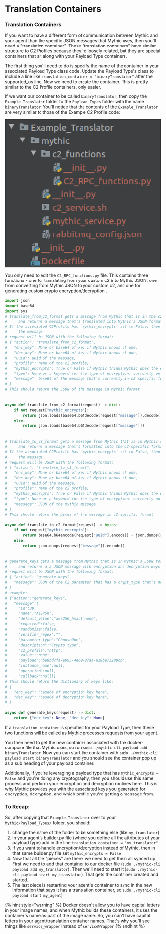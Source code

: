 # Translation Containers

### Translation Containers

If you want to have a different form of communication between Mythic and your agent than the specific JSON messages that Mythic uses, then you'll need a "translation container".  These "translation containers" have similar structure to C2 Profiles because they're loosely related, but they are special containers that sit along with your Payload Type containers.&#x20;

The first thing you'll need to do is specify the name of the container in your associated Payload Type class code.  Update the Payload Type's class to include a line like `translation_container = "binaryTranslator"` after the supported\_os line. Now we need to create the container. This is pretty similar to the C2 Profile containers, only easier.

If we want our container to be called `binaryTranslator`, then copy the `Example_Translator` folder to the `Payload_Types` folder with the name `binaryTranslator`. You'll notice that the contents of the `Example_Translator` are very similar to those of the Example C2 Profile code:

![](<../../.gitbook/assets/Screen Shot 2020-12-10 at 3.56.36 PM.png>)

You only need to edit the `C2_RPC_functions.py` file. This contains three functions - one for translating from your custom c2 into Mythic JSON, one from converting from Mythic JSON to your custom c2, and one for generating custom crypto encryption/decryption .

```python
import json
import base64
import sys
# translate_from_c2_format gets a message from Mythic that is in the c2-specific format
#     and returns a message that's translated into Mythic's JSON format
# If the associated C2Profile has `mythic_encrypts` set to False, then this function should also decrypt
#     the message
# request will be JSON with the following format:
# { "action": "translate_from_c2_format",
#   "enc_key": None or base64 of key if Mythic knows of one,
#   "dec_key": None or base64 of key if Mythic knows of one,
#   "uuid": uuid of the message,
#   "profile": name of the c2 profile,
#   "mythic_encrypts": True or False if Mythic thinks Mythic does the encryption or not,
#   "type": None or a keyword for the type of encryption. currently only option besides None is "AES256"
#   "message": base64 of the message that's currently in c2 specific format
# }
# This should return the JSON of the message in Mythic format


async def translate_from_c2_format(request) -> dict:
    if not request["mythic_encrypts"]:
        return json.loads(base64.b64decode(request["message"]).decode()[36:])
    else:
        return json.loads(base64.b64decode(request["message"]))


# translate_to_c2_format gets a message from Mythic that is in Mythic's JSON format
#     and returns a message that's formatted into the c2-specific format
# If the associated C2Profile has `mythic_encrypts` set to False, then this function should also encrypt
#     the message
# request will be JSON with the following format:
# { "action": "translate_to_c2_format",
#   "enc_key": None or base64 of key if Mythic knows of one,
#   "dec_key": None or base64 of key if Mythic knows of one,
#   "uuid": uuid of the message,
#   "profile": name of the c2 profile,
#   "mythic_encrypts": True or False if Mythic thinks Mythic does the encryption or not,
#   "type": None or a keyword for the type of encryption. currently only option besides None is "AES256"
#   "message": JSON of the mythic message
# }
# This should return the bytes of the message in c2 specific format

async def translate_to_c2_format(request) -> bytes:
    if not request["mythic_encrypts"]:
        return base64.b64encode(request["uuid"].encode() + json.dumps(request["message"]).encode())
    else:
        return json.dumps(request["message"]).encode()


# generate_keys gets a message from Mythic that is in Mythic's JSON format
#     and returns a a JSON message with encryption and decryption keys for the specified type
# request will be JSON with the following format:
# { "action": "generate_keys",
#   "message": JSON of the C2 parameter that has a crypt_type that's not None and not empty
# }
# example:
# {"action":"generate_keys",
#   "message":{
#     "id":39,
#     "name":"AESPSK",
#     "default_value":"aes256_hmac\nnone",
#     "required":false,
#     "randomize":false,
#     "verifier_regex":"",
#     "parameter_type":"ChooseOne",
#     "description":"Crypto type",
#     "c2_profile":"http",
#     "value":"none",
#     "payload":"be8bd7fa-e095-4e69-87aa-a18ba73288cb",
#     "instance_name":null,
#     "operation":null,
#     "callback":null}}
# This should return the dictionary of keys like:
# {
#   "enc_key": "base64 of encryption key here",
#   "dec_key": "base64 of decryption key here",
# }

async def generate_keys(request) -> dict:
    return {"enc_key": None, "dec_key": None}

```

If a `translation_container` is specified for your Payload Type, then these two functions will be called as Mythic processes requests from your agent.&#x20;

You then need to get the new container associated with the docker-compose file that Mythic uses, so run `sudo ./mythic-cli payload add binaryTranslator`. Now you can start the container with `sudo ./mythic-cli payload start binaryTranslator` and you should see the container pop up as a sub heading of your payload container.

Additionally, if you're leveraging a payload type that has  `mythic_encrypts = False` and you're doing any cryptography, then you should use this same process and perform your encryption and decryption routines here. This is why Mythic provides you with the associated keys you generated for encryption, decryption, and which profile you're getting a message from.

### To Recap:

So, after copying that `Example_Translator` over to your `Mythic/Payload_Types/` folder, you should:

1. change the name of the folder to be something else (like `my_translator`)
2. in your agent's builder.py file (where you define all the attributes of your payload type) add in the line `translation_container = "my_translator"`
3. If you want to handle encryption/decryption instead of Mythic, then in that same builder.py file set `mythic_encrypts = False`
4. Now that all the "pieces" are there, we need to get them all synced up. First we need to add that container to our docker file (`sudo ./mythic-cli payload add my_translator`). Then we'll need to start it (`sudo ./mythic-cli payload start my_translator`). That gets the container created and started.
5. The last piece is restarting your agent's container to sync in the new information that says it has a translation container, so `sudo ./mythic-cli payload start my_agent`)

{% hint style="warning" %}
Docker doesn't allow you to have capital letters in your image names, and when Mythic builds these containers, it uses the container's name as part of the image name. So, you can't have capital letters in your agent/translation container names. That's why you'll see things like `service_wrapper` instead of `serviceWrapper`
{% endhint %}
